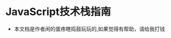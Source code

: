 # JavaScript技术栈指南

- 本文档是作者闲的蛋疼瞎捣鼓玩玩的,如果觉得有帮助，请给我打钱


<!-- [GitHub](<https://github.com/cuijianing/myBlog.github.io>)
[开始阅读](README.md) -->
